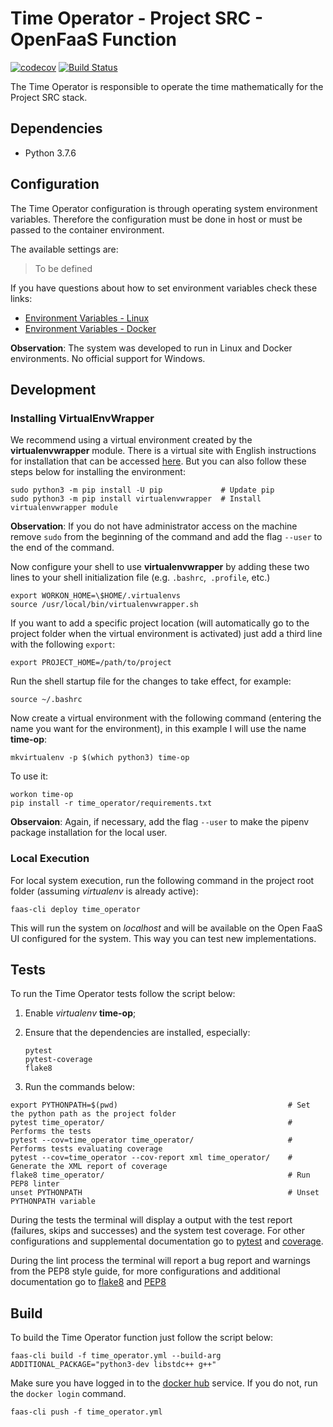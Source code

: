 # Time Operator - Project SRC - OpenFaaS Function

[![codecov](https://codecov.io/gh/Project-SRC/time-operator/branch/develop/graph/badge.svg)](https://codecov.io/gh/Project-SRC/time-operator)
[![Build Status](https://travis-ci.com/Project-SRC/time-operator.svg?branch=develop)](https://travis-ci.com/Project-SRC/time-operator)

The Time Operator is responsible to operate the time mathematically for the Project SRC stack.

## Dependencies

- Python 3.7.6

## Configuration

The Time Operator configuration is through operating system environment variables. Therefore the configuration must be done in host or must be passed to the container environment.

The available settings are:

> To be defined

If you have questions about how to set environment variables check these links:

- [Environment Variables - Linux](https://www.digitalocean.com/community/tutorials/how-to-read-and-set-environmental-and-shell-variables-on-a-linux-vps)
- [Environment Variables - Docker](https://serverascode.com/2014/05/29/environment-variables-with-docker.html)

**Observation**: The system was developed to run in Linux and Docker environments. No official support for Windows.

## Development

### Installing VirtualEnvWrapper

We recommend using a virtual environment created by the __virtualenvwrapper__ module. There is a virtual site with English instructions for installation that can be accessed [here](https://virtualenvwrapper.readthedocs.io/en/latest/install.html). But you can also follow these steps below for installing the environment:

```shell
sudo python3 -m pip install -U pip             # Update pip
sudo python3 -m pip install virtualenvwrapper  # Install virtualenvwrapper module
```

**Observation**: If you do not have administrator access on the machine remove `sudo` from the beginning of the command and add the flag `--user` to the end of the command.

Now configure your shell to use **virtualenvwrapper** by adding these two lines to your shell initialization file (e.g. `.bashrc`,` .profile`, etc.)

```shell
export WORKON_HOME=\$HOME/.virtualenvs
source /usr/local/bin/virtualenvwrapper.sh
```

If you want to add a specific project location (will automatically go to the project folder when the virtual environment is activated) just add a third line with the following `export`:

```shell
export PROJECT_HOME=/path/to/project
```

Run the shell startup file for the changes to take effect, for example:

```shell
source ~/.bashrc
```

Now create a virtual environment with the following command (entering the name you want for the environment), in this example I will use the name **time-op**:

```shell
mkvirtualenv -p $(which python3) time-op
```

To use it:

```shell
workon time-op
pip install -r time_operator/requirements.txt
```

**Observaion**: Again, if necessary, add the flag `--user` to make the pipenv package installation for the local user.

### Local Execution

For local system execution, run the following command in the project root folder (assuming _virtualenv_ is already active):

```shell
faas-cli deploy time_operator
```

This will run the system on _localhost_ and will be available on the Open FaaS UI configured for the system. This way you can test new implementations.

## Tests

To run the Time Operator tests follow the script below:

1.  Enable _virtualenv_ **time-op**;
2.  Ensure that the dependencies are installed, especially:

        pytest
        pytest-coverage
        flake8

3.  Run the commands below:

```shell
export PYTHONPATH=$(pwd)                                      # Set the python path as the project folder
pytest time_operator/                                         # Performs the tests
pytest --cov=time_operator time_operator/                     # Performs tests evaluating coverage
pytest --cov=time_operator --cov-report xml time_operator/    # Generate the XML report of coverage
flake8 time_operator/                                         # Run PEP8 linter
unset PYTHONPATH                                              # Unset PYTHONPATH variable
```

During the tests the terminal will display a output with the test report (failures, skips and successes) and the system test coverage. For other configurations and supplemental documentation go to [pytest](https://pytest.org/en/latest/) and [coverage](https://pytest-cov.readthedocs.io/en/latest/).

During the lint process the terminal will report a bug report and warnings from the PEP8 style guide, for more configurations and additional documentation go to [flake8](http://flake8.pycqa.org/en/latest/index.html#quickstart) and [PEP8](https://www.python.org/dev/peps/pep-0008/)

## Build

To build the Time Operator function just follow the script below:

```shell
faas-cli build -f time_operator.yml --build-arg ADDITIONAL_PACKAGE="python3-dev libstdc++ g++"
```

Make sure you have logged in to the [docker hub](https://hub.docker.com/) service. If you do not, run the `docker login` command.

```shell
faas-cli push -f time_operator.yml
```

